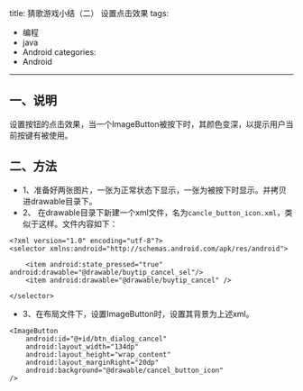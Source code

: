 title: 猜歌游戏小结（二） 设置点击效果
tags:
- 编程
- java
- Android
categories:
- Android
---

## 一、说明
设置按钮的点击效果，当一个ImageButton被按下时，其颜色变深，以提示用户当前按键有被使用。

## 二、方法
- 1、准备好两张图片，一张为正常状态下显示，一张为被按下时显示。并拷贝进drawable目录下。
- 2、 在drawable目录下新建一个xml文件，名为`cancle_button_icon.xml`，类似于这样。文件内容如下：
```
<?xml version="1.0" encoding="utf-8"?>
<selector xmlns:android="http://schemas.android.com/apk/res/android">

    <item android:state_pressed="true" android:drawable="@drawable/buytip_cancel_sel"/>
    <item android:drawable="@drawable/buytip_cancel" />

</selector>
```

- 3、在布局文件下，设置ImageButton时，设置其背景为上述xml。
```
<ImageButton
    android:id="@+id/btn_dialog_cancel"
    android:layout_width="134dp"
    android:layout_height="wrap_content"
    android:layout_marginRight="20dp"
    android:background="@drawable/cancel_button_icon"
/>
```
